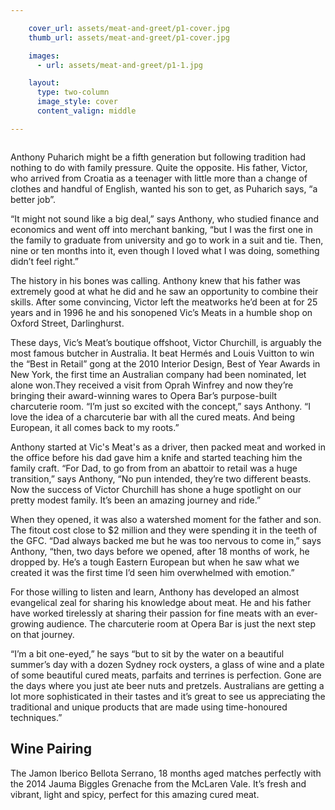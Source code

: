 ```yaml
---

    cover_url: assets/meat-and-greet/p1-cover.jpg
    thumb_url: assets/meat-and-greet/p1-cover.jpg

    images:
      - url: assets/meat-and-greet/p1-1.jpg

    layout:
      type: two-column
      image_style: cover
      content_valign: middle

---
```


<img data-media-id="images:1">

Anthony Puharich might be a fifth generation but following tradition had nothing to do with family pressure. Quite the opposite. His father, Victor, who arrived from Croatia as a teenager with little more than a change of clothes and handful of English, wanted his son to get, as Puharich says, “a better job”.

“It might not sound like a big deal,” says Anthony, who studied finance and economics and went off into merchant banking, “but I was the first one in the family to graduate from university and go to work in a suit and tie. Then, nine or ten months into it, even though I loved what I was doing, something didn’t feel right.”

The history in his bones was calling. Anthony knew that his father was extremely good at what he did and he saw an opportunity to combine their skills. After some convincing, Victor left the meatworks he’d been at for 25 years and in 1996 he and his sonopened Vic’s Meats in a humble shop on Oxford Street, Darlinghurst.

These days, Vic’s Meat’s boutique offshoot, Victor Churchill, is arguably the most famous butcher in Australia. It beat Hermés and Louis Vuitton to win the “Best in Retail” gong at the 2010 Interior Design, Best of Year Awards in New York, the first time an Australian company had been nominated, let alone won.They received a visit from Oprah Winfrey and now they’re bringing their award-winning wares to Opera Bar’s purpose-built charcuterie room. “I’m just so excited with the concept,” says Anthony. “I love the idea of a charcuterie bar with all the cured meats. And being European, it all comes back to my roots.”

Anthony started at Vic's Meat's as a driver, then packed meat and worked in the office before his dad gave him a knife and started teaching him the family craft. “For Dad, to go from from an abattoir to retail was a huge transition,” says Anthony, “No pun intended, they’re two different beasts. Now the success of  Victor Churchill has shone a huge spotlight on our pretty modest family. It’s been an amazing journey and ride.”

When they opened, it was also a watershed moment for the father and son.  The fitout cost close to $2 million and they were spending it in the teeth of the GFC. “Dad always backed me but he was too nervous to come in,” says Anthony, “then, two days before we opened, after 18 months of work, he dropped by. He’s a tough Eastern European but when he saw what we created it was the first time I’d seen him overwhelmed with emotion.”

For those willing to listen and learn, Anthony has developed an almost evangelical zeal for sharing his knowledge about meat. He and his father have worked tirelessly at sharing their passion for fine meats with an ever-growing audience. The charcuterie room at Opera Bar is just the next step on that journey.

“I’m a bit one-eyed,” he says “but to sit by the water on a beautiful summer’s day with a dozen Sydney rock oysters, a glass of wine and a plate of some beautiful cured meats, parfaits and terrines is perfection. Gone are the days where you just ate beer nuts and pretzels. Australians are getting a lot more sophisticated in their tastes and it’s great to see us appreciating the traditional and unique products that are made using time-honoured techniques.”

<div class="circle">
  <h2>Wine Pairing</h2>

  <p>The Jamon Iberico Bellota Serrano, 18 months aged matches perfectly with the 2014 Jauma Biggles Grenache from the McLaren Vale. It’s fresh and vibrant, light and spicy, perfect for this amazing cured meat.</p>
</div>
